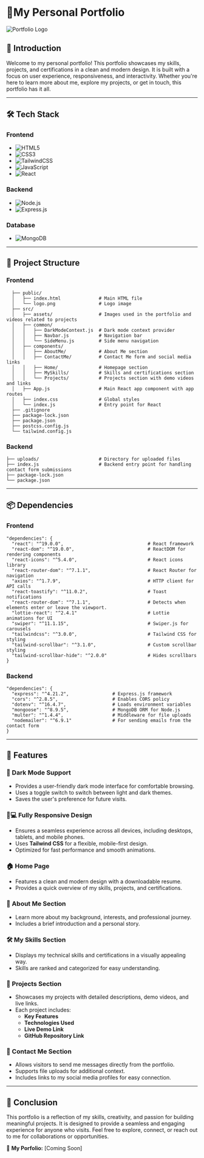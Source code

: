 # 📁My Personal Portfolio

![Portfolio Logo](public/logo.png)

## 🚀 Introduction
Welcome to my personal portfolio! This portfolio showcases my skills, projects, and certifications in a clean and modern design. It is built with a focus on user experience, responsiveness, and interactivity. Whether you're here to learn more about me, explore my projects, or get in touch, this portfolio has it all.

---

## 🛠 Tech Stack

### Frontend
- ![HTML5](https://img.shields.io/badge/HTML5-E34F26?style=for-the-badge&logo=html5&logoColor=white)
- ![CSS3](https://img.shields.io/badge/CSS3-1572B6?style=for-the-badge&logo=css3&logoColor=white)
- ![TailwindCSS](https://img.shields.io/badge/TailwindCSS-38B2AC?style=for-the-badge&logo=tailwindcss&logoColor=white)
- ![JavaScript](https://img.shields.io/badge/JavaScript-F7DF1E?style=for-the-badge&logo=javascript&logoColor=black)
- ![React](https://img.shields.io/badge/ReactJS-61DAFB?style=for-the-badge&logo=react&logoColor=black)

### Backend
- ![Node.js](https://img.shields.io/badge/Node.js-339933?style=for-the-badge&logo=node.js&logoColor=white)
- ![Express.js](https://img.shields.io/badge/Express.js-000000?style=for-the-badge&logo=express&logoColor=white)

### Database
- ![MongoDB](https://img.shields.io/badge/MongoDB-47A248?style=for-the-badge&logo=mongodb&logoColor=white)

---

## 📁 Project Structure

### Frontend
```
  ├── public/
  │   ├── index.html              # Main HTML file
  │   └── logo.png                # Logo image 
  ├── src/
  │   ├── assets/                 # Images used in the portfolio and videos related to projects        
  │   ├── common/
  │   │   ├── DarkModeContext.js  # Dark mode context provider 
  │   │   ├── Navbar.js           # Navigation bar
  │   │   └── SideMenu.js         # Side menu navigation
  │   ├── components/
  │   │   ├── AboutMe/            # About Me section
  │   │   ├── ContactMe/          # Contact Me form and social media links
  │   │   ├── Home/               # Homepage section
  │   │   ├── MySkills/           # Skills and certifications section
  │   │   └── Projects/           # Projects section with demo videos and links
  │   ├── App.js                  # Main React app component with app routes
  │   ├── index.css               # Global styles 
  │   └── index.js                # Entry point for React
  ├── .gitignore
  ├── package-lock.json
  ├── package.json
  ├── postcss.config.js
  └── tailwind.config.js
```

### Backend
```
├── uploads/                      # Directory for uploaded files
├── index.js                      # Backend entry point for handling contact form submissions
├── package-lock.json 
└── package.json
```
---

## 📦 Dependencies

### Frontend
```
"dependencies": {
  "react": "^19.0.0",                               # React framework
  "react-dom": "^19.0.0",                           # ReactDOM for rendering components
  "react-icons": "^5.4.0",                          # React icons library
  "react-router-dom": "^7.1.1",                     # React Router for navigation
  "axios": "^1.7.9",                                # HTTP client for API calls
  "react-toastify": "^11.0.2",                      # Toast notifications
  "react-router-dom": "^7.1.1",                     # Detects when elements enter or leave the viewport.
  "lottie-react": "^2.4.1"                          # Lottie animations for UI
  "swiper": "^11.1.15",                             # Swiper.js for carousels
  "tailwindcss": "^3.0.0",                          # Tailwind CSS for styling
  "tailwind-scrollbar": "^3.1.0",                   # Custom scrollbar styling
  "tailwind-scrollbar-hide": "^2.0.0"               # Hides scrollbars
}
```

### Backend
```
"dependencies": {
  "express": "^4.21.2",                # Express.js framework
  "cors": "^2.8.5",                    # Enables CORS policy 
  "dotenv": "^16.4.7",                 # Loads environment variables
  "mongoose": "^8.9.5",                # MongoDB ORM for Node.js 
  "multer": "^1.4.4",                  # Middleware for file uploads
  "nodemailer": "^6.9.1"               # For sending emails from the contact form
}
```
---

## 🎯 Features

### 🌙 Dark Mode Support  
- Provides a user-friendly dark mode interface for comfortable browsing.  
- Uses a toggle switch to switch between light and dark themes.  
- Saves the user's preference for future visits.  

### 📱💻 Fully Responsive Design  
- Ensures a seamless experience across all devices, including desktops, tablets, and mobile phones.  
- Uses **Tailwind CSS** for a flexible, mobile-first design.  
- Optimized for fast performance and smooth animations.  

### 🏠 Home Page  
- Features a clean and modern design with a downloadable resume.  
- Provides a quick overview of my skills, projects, and certifications.  

### 👤 About Me Section  
- Learn more about my background, interests, and professional journey.  
- Includes a brief introduction and a personal story.  

### 🛠️ My Skills Section  
- Displays my technical skills and certifications in a visually appealing way.  
- Skills are ranked and categorized for easy understanding.  

### 🚀 Projects Section  
- Showcases my projects with detailed descriptions, demo videos, and live links.  
- Each project includes:  
  - **Key Features**  
  - **Technologies Used**  
  - **Live Demo Link**  
  - **GitHub Repository Link**  

### 📧 Contact Me Section  
- Allows visitors to send me messages directly from the portfolio.  
- Supports file uploads for additional context.  
- Includes links to my social media profiles for easy connection.  

---

## 🎉 Conclusion
This portfolio is a reflection of my skills, creativity, and passion for building meaningful projects. It is designed to provide a seamless and engaging experience for anyone who visits. Feel free to explore, connect, or reach out to me for collaborations or opportunities.


🔗 **My Porfolio:** [Coming Soon]
